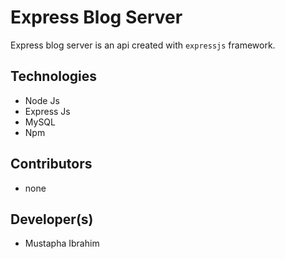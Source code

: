 # Express Blog Server

Express blog server is an api created with ``expressjs`` framework. 

## Technologies 
- Node Js
- Express Js
- MySQL
- Npm

## Contributors 
- none

## Developer(s)
- Mustapha Ibrahim
